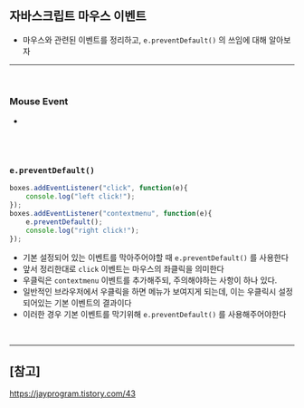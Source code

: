 ## 자바스크립트 마우스 이벤트
- 마우스와 관련된 이벤트를 정리하고, `e.preventDefault()` 의 쓰임에 대해 알아보자

<hr>
<br>

### Mouse Event
- 

<br>
<br>

### `e.preventDefault()`
```jsx
boxes.addEventListener("click", function(e){
    console.log("left click!");
});
boxes.addEventListener("contextmenu", function(e){
    e.preventDefault();
    console.log("right click!");
});
```
- 기본 설정되어 있는 이벤트를 막아주어야할 때 `e.preventDefault()` 를 사용한다
- 앞서 정리한대로 `click` 이벤트는 마우스의 좌클릭을 의미한다 
- 우클릭은 `contextmenu` 이벤트를 추가해주되, 주의해야하는 사항이 하나 있다.
- 일반적인 브라우저에서 우클릭을 하면 메뉴가 보여지게 되는데, 이는 우클릭시 설정되어있는 기본 이벤트의 결과이다
- 이러한 경우 기본 이벤트를 막기위해 `e.preventDefault()` 를 사용해주어야한다

<br>
<hr>

## [참고]
https://jayprogram.tistory.com/43
